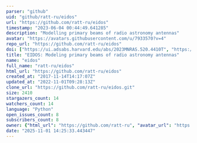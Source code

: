 ```yaml
---
parser: "github"
uid: "github/ratt-ru/eidos"
url: "https://github.com/ratt-ru/eidos"
timestamp: "2023-06-04 00:44:49.641285"
description: "Modelling primary beams of radio astronomy antennas"
avatar: "https://avatars.githubusercontent.com/u/7933570?v=4"
repo_url: "https://github.com/ratt-ru/eidos"
doi: ["https://ui.adsabs.harvard.edu/abs/2023MNRAS.520.4410T", "https://ui.adsabs.harvard.edu/abs/2019MNRAS.485.4107I", "https://ui.adsabs.harvard.edu/abs/2023ascl.soft05015A/abstract"]
title: "EIDOS: Modeling primary beams of radio astronomy antennas"
name: "eidos"
full_name: "ratt-ru/eidos"
html_url: "https://github.com/ratt-ru/eidos"
created_at: "2017-11-14T14:17:07Z"
updated_at: "2022-11-01T09:28:13Z"
clone_url: "https://github.com/ratt-ru/eidos.git"
size: 2410
stargazers_count: 14
watchers_count: 14
language: "Python"
open_issues_count: 8
subscribers_count: 8
owner: {"html_url": "https://github.com/ratt-ru", "avatar_url": "https://avatars.githubusercontent.com/u/7933570?v=4", "login": "ratt-ru", "type": "Organization"}
date: "2025-11-01 14:25:33.443447"
---
```

